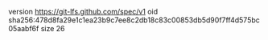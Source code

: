 version https://git-lfs.github.com/spec/v1
oid sha256:478d8fa29e1c1ea23b9c7ee8c2db18c83c00853db5d90f7ff4d575bc05aabf6f
size 26
